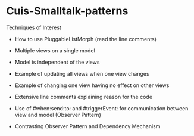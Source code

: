 Cuis-Smalltalk-patterns
==========================
Techniques of Interest

- How to use PluggableListMorph (read the line comments)
 
- Multiple views on a single model
 
- Model is independent of the views

- Example of updating all views when one view changes

- Example of changing one view having no effect on other views

- Extensive line comments explaining reason for the code

- Use of #when:send:to: and #triggerEvent: for communication between view and model (Observer Pattern)

- Contrasting Observer Pattern and Dependency Mechanism 